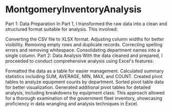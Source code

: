 # MontgomeryInventoryAnalysis
Part 1: Data Preparation
In Part 1, I transformed the raw data into a clean and structured format suitable for analysis. This involved:

Converting the CSV file to XLSX format.
Adjusting column widths for better visibility.
Removing empty rows and duplicate records.
Correcting spelling errors and removing whitespace.
Consolidating department names into a single column.
Part 2: Data Analysis
With the data cleaned and prepared, I proceeded to conduct comprehensive analysis using Excel's features:

Formatted the data as a table for easier management.
Calculated summary statistics including SUM, AVERAGE, MIN, MAX, and COUNT.
Created pivot tables to analyze equipment counts by department.
Sorted pivot table data for better visualization.
Generated additional pivot tables for detailed analysis, including breakdowns by equipment class.
This approach allowed for a thorough examination of the government fleet inventory, showcasing proficiency in data wrangling and analysis techniques in Excel.
